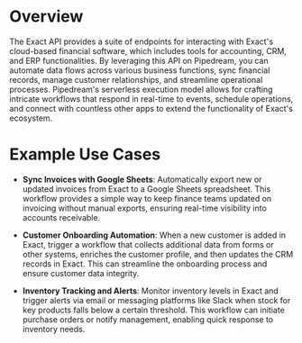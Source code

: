# Overview

The Exact API provides a suite of endpoints for interacting with Exact's cloud-based financial software, which includes tools for accounting, CRM, and ERP functionalities. By leveraging this API on Pipedream, you can automate data flows across various business functions, sync financial records, manage customer relationships, and streamline operational processes. Pipedream's serverless execution model allows for crafting intricate workflows that respond in real-time to events, schedule operations, and connect with countless other apps to extend the functionality of Exact's ecosystem.

# Example Use Cases

- **Sync Invoices with Google Sheets**: Automatically export new or updated invoices from Exact to a Google Sheets spreadsheet. This workflow provides a simple way to keep finance teams updated on invoicing without manual exports, ensuring real-time visibility into accounts receivable.

- **Customer Onboarding Automation**: When a new customer is added in Exact, trigger a workflow that collects additional data from forms or other systems, enriches the customer profile, and then updates the CRM records in Exact. This can streamline the onboarding process and ensure customer data integrity.

- **Inventory Tracking and Alerts**: Monitor inventory levels in Exact and trigger alerts via email or messaging platforms like Slack when stock for key products falls below a certain threshold. This workflow can initiate purchase orders or notify management, enabling quick response to inventory needs.
